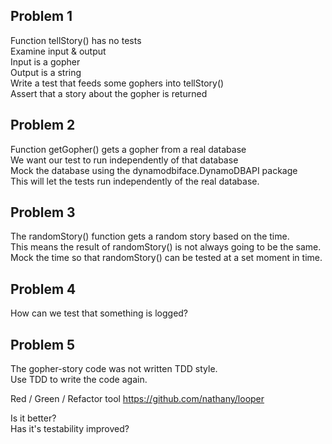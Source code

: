 
Problem 1  
-----------  
Function tellStory() has no tests  
Examine input & output  
Input is a gopher  
Output is a string  
Write a test that feeds some gophers into tellStory()  
Assert that a story about the gopher is returned  
  
Problem 2  
-----------  
Function getGopher() gets a gopher from a real database  
We want our test to run independently of that database  
Mock the database using the dynamodbiface.DynamoDBAPI package  
This will let the tests run independently of the real database.  
  
Problem 3  
-----------  
The randomStory() function gets a random story based on the time.  
This means the result of randomStory() is not always going to be the same.  
Mock the time so that randomStory() can be tested at a set moment in time.  

Problem 4
----------
How can we test that something is logged?
  
Problem 5 
-----------  
The gopher-story code was not written TDD style.  
Use TDD to write the code again.  

Red / Green / Refactor tool
https://github.com/nathany/looper

Is it better?  
Has it's testability improved?  
